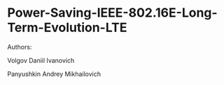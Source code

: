 # Power-Saving-IEEE-802.16E-Long-Term-Evolution-LTE
Authors: 

Volgov Daniil Ivanovich

Panyushkin Andrey Mikhailovich
